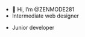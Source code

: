 - 👋 Hi, I’m @ZENMODE281
- Intermediate web designer
- <p style color= blue;> Junior developer</p>

<!---
ZENMODE281/ZENMODE281 is a ✨ special ✨ repository because its `README.md` (this file) appears on your GitHub profile.
You can click the Preview link to take a look at your changes.
--->
